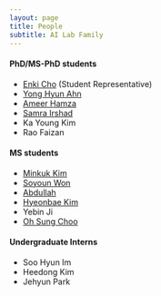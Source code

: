 ```yaml
---
layout: page
title: People
subtitle: AI Lab Family
---
```

  
#### PhD/MS-PhD students
* [Enki Cho](students/EnkiCho.md) (Student Representative)
* [Yong Hyun Ahn](students/YongHyunAhn.md)
* [Ameer Hamza](students/AmeerHamza.md)
* [Samra Irshad](students/Sam.md)
* Ka Young Kim
* Rao Faizan
  
#### MS students
* [Minkuk Kim](students/MinKukKim.md)
* [Soyoun Won](students/SoyeonOne.md)
* [Abdullah](students/Abdullah.md)
* [Hyeonbae Kim](students/HyeonbaeKim.md)
* Yebin Ji
* [Oh Sung Choo](students/OhsungChoo.md)

#### Undergraduate Interns
* Soo Hyun Im
* Heedong Kim
* Jehyun Park
